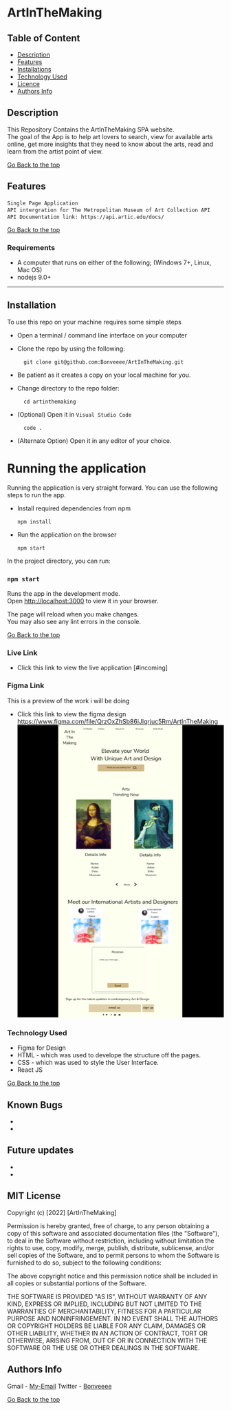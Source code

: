 # ArtInTheMaking

 ## Table of Content
 - [Description](#description)
 - [Features](#features)
 - [Installations](#installations)
 - [Technology  Used](#technology-Used)
 - [Licence](#licence)
 - [Authors Info](#Authors-Info)
 ## Description
 
 <p>This Repository Contains the ArtInTheMaking SPA website.<br> The goal of the App is to help art lovers to search, view for available arts online, get more insights that they need to know about the arts, read and learn from the artist point of view. 
 </p>
 
[Go Back to the top](#ArtInTheMaking)

## Features
    Single Page Application 
    API intergration for The Metropolitan Museum of Art Collection API  
    API Documentation link: https://api.artic.edu/docs/


[Go Back to the top](#ArtInTheMaking)
 ###  Requirements
 
- A computer that runs on either of the following; (Windows 7+, Linux, Mac OS)
- nodejs 9.0+
 ****
## Installation
To use this repo on your machine requires some simple steps
- Open a terminal / command line interface on your computer
- Clone the repo by using the following:

        git clone git@github.com:Bonveeee/ArtInTheMaking.git

- Be patient as it creates a copy on your local machine for you.
- Change directory to the repo folder:

        cd artinthemaking

- (Optional) Open it in ``Visual Studio Code``

        code .
- (Alternate Option) Open it in any editor of your choice. 

# Running the application

Running the application is very straight forward. You can use the following steps to run the app.

- Install required dependencies from npm

      npm install
- Run the application on the browser

      npm start
In the project directory, you can run:

### `npm start`

Runs the app in the development mode.\
Open [http://localhost:3000](http://localhost:3000) to view it in your browser.

The page will reload when you make changes.\
You may also see any lint errors in the console.


 [Go Back to the top](#ArtInTheMaking)
 
### Live Link

- Click this link to view the live application [#incoming]

### Figma Link
  This is a preview of the work i will be doing
* Click this link to view the figma design https://www.figma.com/file/QrzOxZhSb86iJlqrjuc5Rm/ArtInTheMaking
 ![login](https://github.com/Bonveeee/ArtInTheMaking/blob/main/src/images/Screenshot%20from%202022-07-27%2013-29-57.png?raw=true)

### Technology  Used

* Figma for Design
* HTML - which was used to develope the structure off the pages.
* CSS - which was used to style the User Interface.
* React JS 

[Go Back to the top](#ArtInTheMaking)

## Known Bugs
* 
* 
## Future updates
* 
* 
## MIT License

Copyright (c) [2022] [ArtInTheMaking] 

Permission is hereby granted, free of charge, to any person obtaining a copy
of this software and associated documentation files (the "Software"), to deal
in the Software without restriction, including without limitation the rights
to use, copy, modify, merge, publish, distribute, sublicense, and/or sell
copies of the Software, and to permit persons to whom the Software is
furnished to do so, subject to the following conditions:

The above copyright notice and this permission notice shall be included in all
copies or substantial portions of the Software.

THE SOFTWARE IS PROVIDED "AS IS", WITHOUT WARRANTY OF ANY KIND, EXPRESS OR
IMPLIED, INCLUDING BUT NOT LIMITED TO THE WARRANTIES OF MERCHANTABILITY,
FITNESS FOR A PARTICULAR PURPOSE AND NONINFRINGEMENT. IN NO EVENT SHALL THE
AUTHORS OR COPYRIGHT HOLDERS BE LIABLE FOR ANY CLAIM, DAMAGES OR OTHER
LIABILITY, WHETHER IN AN ACTION OF CONTRACT, TORT OR OTHERWISE, ARISING FROM,
OUT OF OR IN CONNECTION WITH THE SOFTWARE OR THE USE OR OTHER DEALINGS IN THE
SOFTWARE.

## Authors Info

Gmail - 
        [My-Email](bonochieng@gmail.com)
Twitter -
        [Bonveeee](https://twitter.com/bonveeee)

[Go Back to the top](#ArtInTheMaking)